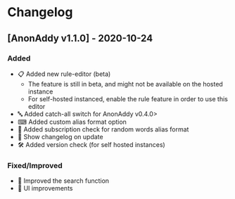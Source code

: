 # Changelog

## [AnonAddy v1.1.0] - 2020-10-24

### Added
-  📋 Added new rule-editor (beta)
    -  The feature is still in beta, and might not be available on the hosted instance
    -  For self-hosted instanced, enable the rule feature in order to use this editor
-  🔤 Added catch-all switch for AnonAddy v0.4.0>
-  ⌨ Added custom alias format option
-  💸 Added subscription check for random words alias format
-  💌 Show changelog on update
-  🛠️ Added version check (for self hosted instances)


### Fixed/Improved
-  🔎 Improved the search function
-  🌟 UI improvements
